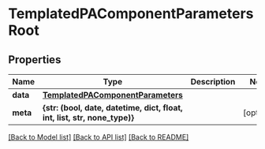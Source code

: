# TemplatedPAComponentParametersRoot


## Properties
Name | Type | Description | Notes
------------ | ------------- | ------------- | -------------
**data** | [**TemplatedPAComponentParameters**](TemplatedPAComponentParameters.md) |  | 
**meta** | **{str: (bool, date, datetime, dict, float, int, list, str, none_type)}** |  | [optional] 

[[Back to Model list]](../README.md#documentation-for-models) [[Back to API list]](../README.md#documentation-for-api-endpoints) [[Back to README]](../README.md)


